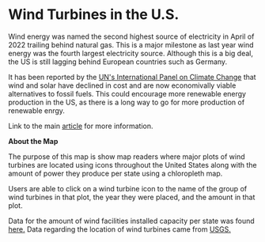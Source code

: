 Wind Turbines in the U.S.
====
Wind energy was named the second highest source of electricity in April of 2022 trailing behind natural gas. This is a major milestone as last year wind energy was the fourth largest electricity source.
Although this is a big deal, the US is still lagging behind European countries such as Germany.

It has been reported by the <a href="https://www.cnn.com/2022/04/04/world/un-ipcc-climate-report-mitigation-fossil-fuels/index.html">UN's International Panel on Climate Change</a> that wind and solar have declined in cost and are now economivally viable alternatives to fossil fuels. This could encourage more renewable energy production in the US, as there is a long way to go for more production of renewable enrgy.

Link to the main <a href="https://www.cnn.com/2022/04/06/politics/wind-energy-milestone-us-climate/index.html">article</a> for more information.

**About the Map**

The purpose of this map is show map readers where major plots of wind turbines are located using icons throughout the United States along with the amount of power they produce per state using a chloropleth map.

Users are able to click on a wind turbine icon to the name of the group of wind turbines in that plot, the year they were placed, and the amount in that plot.

Data for the amount of wind facilities installed capacity per state was found <a href="https://neo.ne.gov/programs/stats/inf/205.htm">here.</a>
Data regarding the location of wind turbines came from <a href="https://eerscmap.usgs.gov/uswtdb/data/">USGS.</a>
